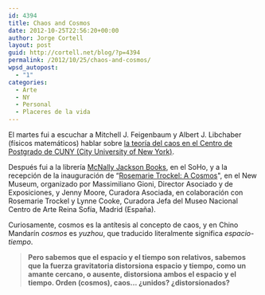 ```yaml
---
id: 4394
title: Chaos and Cosmos
date: 2012-10-25T22:56:20+00:00
author: Jorge Cortell
layout: post
guid: http://cortell.net/blog/?p=4394
permalink: /2012/10/25/chaos-and-cosmos/
wpsd_autopost:
  - "1"
categories:
  - Arte
  - NY
  - Personal
  - Placeres de la vida
---
```

El martes fui a escuchar a Mitchell J. Feigenbaum y Albert J. Libchaber (físicos matemáticos) hablar sobre <a title="http://www.gc.cuny.edu/News-Events-Public-Programs/Calendar/Detail?id=12136" href="http://www.gc.cuny.edu/News-Events-Public-Programs/Calendar/Detail?id=12136" target="_blank">la teoría del caos en el Centro de Postgrado de CUNY (City University of New York)</a>.

Después fui a la librería <a title="http://mcnallyjackson.com/" href="http://mcnallyjackson.com/" target="_blank">McNally Jackson Books</a>, en el SoHo, y a la recepción de la inauguración de “<a title="http://www.newmuseum.org/exhibitions/view/rosemarie-trockel-a-cosmos" href="http://www.newmuseum.org/exhibitions/view/rosemarie-trockel-a-cosmos" target="_blank">Rosemarie Trockel: A Cosmos</a>", en el New Museum, organizado por Massimiliano Gioni, Director Asociado y de Exposiciones, y Jenny Moore, Curadora Asociada, en colaboración con Rosemarie Trockel y Lynne Cooke, Curadora Jefa del Museo Nacional Centro de Arte Reina Sofía, Madrid (España).

Curiosamente, cosmos es la antítesis al concepto de caos, y en Chino Mandarín _cosmos_ es _yuzhou_, que traducido literalmente significa _espacio-tiempo_.

> **Pero sabemos que el espacio y el tiempo son relativos, sabemos que la fuerza gravitatoria distorsiona espacio y tiempo, como un amante cercano, o ausente, distorsiona ambos el espacio y el tiempo. Orden (cosmos), caos... ¿unidos? ¿distorsionados?**